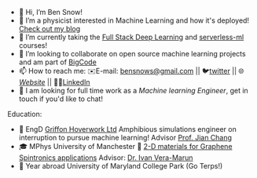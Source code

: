- 👋 Hi, I’m Ben Snow!
- 👀 I’m a physicist interested in Machine Learning and how it's deployed! [Check out my blog](https://bensnow6.github.io/posts/serverlessml/)
- 🌱 I’m currently taking the [Full Stack Deep Learning](https://fullstackdeeplearning.com/) and [serverless-ml](https://www.serverless-ml.org/) courses!
- 💞️ I’m looking to collaborate on open source machine learning projects and am part of [BigCode](https://huggingface.co/bigcode)
- 📫 How to reach me: ✉️E-mail: bensnows@gmail.com || 🐦[twitter](https://twitter.com/Snowbobadger) || 🌐[*Website*](https://bensnow6.github.io/) || 🧑‍💼[LinkedIn](https://www.linkedin.com/in/bensnow6/)
- 💼 I am looking for full time work as a *Machine learning Engineer*, get in touch if you'd like to chat!

Education:
- 🌊 EngD [Griffon Hoverwork Ltd](https://www.griffonhoverwork.com/) Amphibious simulations engineer on interruption to pursue machine learning! Advisor [Prof. Jian Chang](https://staffprofiles.bournemouth.ac.uk/display/jchang)
- 🎓 MPhys University of Manchester 🐝 [2-D materials for Graphene Spintronics applications](https://github.com/BenSnow6/Semester-2-MPhys-report/blob/master/Ben%20Snow%20Semester%202%20report.pdf) Advisor: [Dr. Ivan Vera-Marun](https://www.research.manchester.ac.uk/portal/ivan.veramarun.html)
- 🐢 Year abroad University of Maryland College Park (Go Terps!)


<!---
BenSnow6/BenSnow6 is a ✨ special ✨ repository because its `README.md` (this file) appears on your GitHub profile.
You can click the Preview link to take a look at your changes.
--->
